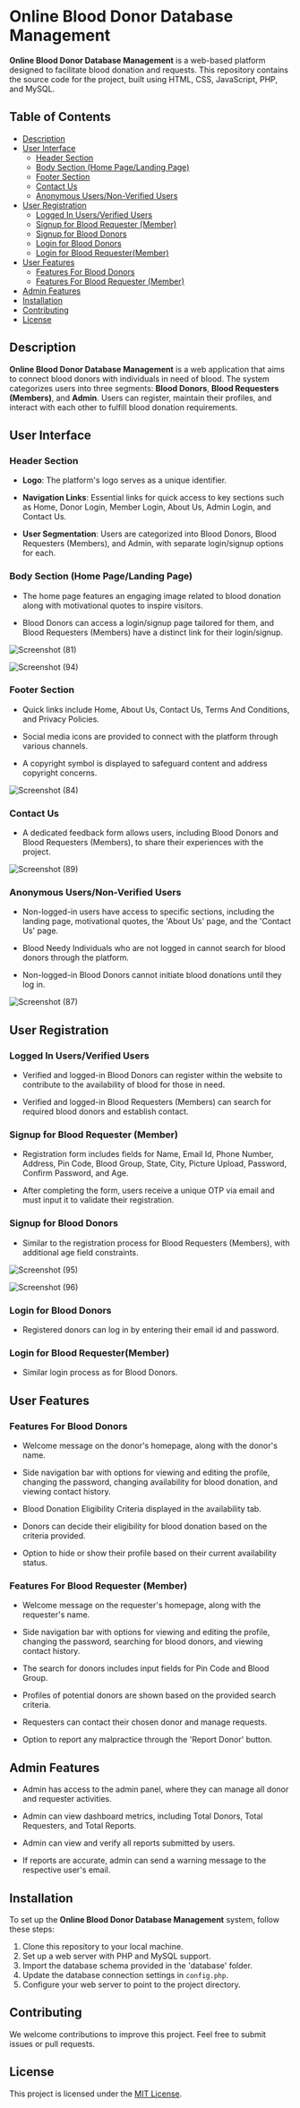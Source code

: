 # Online Blood Donor Database Management

**Online Blood Donor Database Management** is a web-based platform designed to facilitate blood donation and requests. This repository contains the source code for the project, built using HTML, CSS, JavaScript, PHP, and MySQL.

## Table of Contents

- [Description](#description)
- [User Interface](#user-interface)
  - [Header Section](#header-section)
  - [Body Section (Home Page/Landing Page)](#body-section-home-pagelanding-page)
  - [Footer Section](#footer-section)
  - [Contact Us](#contact-us)
  - [Anonymous Users/Non-Verified Users](#anonymous-usersnon-verified-users)
- [User Registration](#user-registration)
  - [Logged In Users/Verified Users](#logged-in-usersverified-users)
  - [Signup for Blood Requester (Member)](#signup-for-blood-requester-member)
  - [Signup for Blood Donors](#signup-for-blood-donors)
  - [Login for Blood Donors](#login-for-blood-donors)
  - [Login for Blood Requester(Member)](#login-for-blood-requestermember)
- [User Features](#user-features)
  - [Features For Blood Donors](#features-for-blood-donors)
  - [Features For Blood Requester (Member)](#features-for-blood-requester-member)
- [Admin Features](#admin-features)
- [Installation](#installation)
- [Contributing](#contributing)
- [License](#license)

## Description

**Online Blood Donor Database Management** is a web application that aims to connect blood donors with individuals in need of blood. The system categorizes users into three segments: **Blood Donors**, **Blood Requesters (Members)**, and **Admin**. Users can register, maintain their profiles, and interact with each other to fulfill blood donation requirements.

## User Interface

### Header Section

- **Logo**: The platform's logo serves as a unique identifier.

- **Navigation Links**: Essential links for quick access to key sections such as Home, Donor Login, Member Login, About Us, Admin Login, and Contact Us.

- **User Segmentation**: Users are categorized into Blood Donors, Blood Requesters (Members), and Admin, with separate login/signup options for each.

### Body Section (Home Page/Landing Page)

- The home page features an engaging image related to blood donation along with motivational quotes to inspire visitors.

- Blood Donors can access a login/signup page tailored for them, and Blood Requesters (Members) have a distinct link for their login/signup.

![Screenshot (81)](https://github.com/ruban117/Online-Blood-Donor-Database-Management-System/assets/102974324/e0aa9ce4-704c-4b44-b4b7-bbb81721be13)


![Screenshot (94)](https://github.com/ruban117/Online-Blood-Donor-Database-Management-System/assets/102974324/be266fc5-a671-4178-b235-241d4de108d7)



### Footer Section

- Quick links include Home, About Us, Contact Us, Terms And Conditions, and Privacy Policies.

- Social media icons are provided to connect with the platform through various channels.

- A copyright symbol is displayed to safeguard content and address copyright concerns.

![Screenshot (84)](https://github.com/ruban117/Online-Blood-Donor-Database-Management-System/assets/102974324/f2015b05-8ad0-4c8d-92dd-5bac438e113c)



### Contact Us

- A dedicated feedback form allows users, including Blood Donors and Blood Requesters (Members), to share their experiences with the project.

![Screenshot (89)](https://github.com/ruban117/Online-Blood-Donor-Database-Management-System/assets/102974324/932cc5f6-18e3-4952-9ebf-e0faff6dd73a)



### Anonymous Users/Non-Verified Users

- Non-logged-in users have access to specific sections, including the landing page, motivational quotes, the 'About Us' page, and the 'Contact Us' page.

- Blood Needy Individuals who are not logged in cannot search for blood donors through the platform.

- Non-logged-in Blood Donors cannot initiate blood donations until they log in.

![Screenshot (87)](https://github.com/ruban117/Online-Blood-Donor-Database-Management-System/assets/102974324/6853fcef-2deb-4e7c-a88d-f91bea1fb515)


## User Registration

### Logged In Users/Verified Users

- Verified and logged-in Blood Donors can register within the website to contribute to the availability of blood for those in need.

- Verified and logged-in Blood Requesters (Members) can search for required blood donors and establish contact.

### Signup for Blood Requester (Member)

- Registration form includes fields for Name, Email Id, Phone Number, Address, Pin Code, Blood Group, State, City, Picture Upload, Password, Confirm Password, and Age.

- After completing the form, users receive a unique OTP via email and must input it to validate their registration.

### Signup for Blood Donors

- Similar to the registration process for Blood Requesters (Members), with additional age field constraints.

![Screenshot (95)](https://github.com/ruban117/Online-Blood-Donor-Database-Management-System/assets/102974324/6beb49ac-4fe2-4852-b9c8-d2ddeeaa3510)

![Screenshot (96)](https://github.com/ruban117/Online-Blood-Donor-Database-Management-System/assets/102974324/3dfff42d-5223-4ed6-b349-54c2269e7d73)



### Login for Blood Donors

- Registered donors can log in by entering their email id and password.

### Login for Blood Requester(Member)

- Similar login process as for Blood Donors.

## User Features

### Features For Blood Donors

- Welcome message on the donor's homepage, along with the donor's name.

- Side navigation bar with options for viewing and editing the profile, changing the password, changing availability for blood donation, and viewing contact history.

- Blood Donation Eligibility Criteria displayed in the availability tab.

- Donors can decide their eligibility for blood donation based on the criteria provided.

- Option to hide or show their profile based on their current availability status.

### Features For Blood Requester (Member)

- Welcome message on the requester's homepage, along with the requester's name.

- Side navigation bar with options for viewing and editing the profile, changing the password, searching for blood donors, and viewing contact history.

- The search for donors includes input fields for Pin Code and Blood Group.

- Profiles of potential donors are shown based on the provided search criteria.

- Requesters can contact their chosen donor and manage requests.

- Option to report any malpractice through the 'Report Donor' button.

## Admin Features

- Admin has access to the admin panel, where they can manage all donor and requester activities.

- Admin can view dashboard metrics, including Total Donors, Total Requesters, and Total Reports.

- Admin can view and verify all reports submitted by users.

- If reports are accurate, admin can send a warning message to the respective user's email.

## Installation

To set up the **Online Blood Donor Database Management** system, follow these steps:

1. Clone this repository to your local machine.
2. Set up a web server with PHP and MySQL support.
3. Import the database schema provided in the 'database' folder.
4. Update the database connection settings in `config.php`.
5. Configure your web server to point to the project directory.

## Contributing

We welcome contributions to improve this project. Feel free to submit issues or pull requests.

## License

This project is licensed under the [MIT License](LICENSE).
